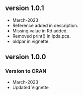 ## version 1.0.1

- March-2023
- Reference added in description.
- Missing value in Rd added.
- Removed print() in lpda.pca.
- oldpar in vignette.


## version 1.0.0

### Version to CRAN

- March-2023
- Updated Vignette




